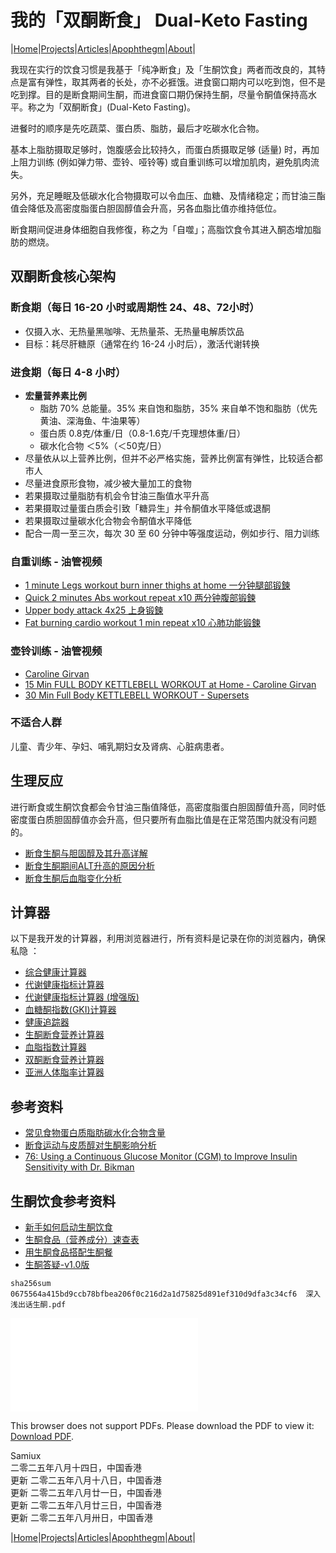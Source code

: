 # 我的「双酮断食」 Dual-Keto Fasting

|[Home](/README.md)|[Projects](/projects.md)|[Articles](/articles.md)|[Apophthegm](/apophthegm.md)|[About](/about.md)|

我现在实行的饮食习惯是我基于「纯净断食」及「生酮饮食」两者而改良的，其特点是富有弹性，取其两者的长处，亦不必捱饿。进食窗口期内可以吃到饱，但不是吃到撑。目的是断食期间生酮，而进食窗口期仍保持生酮，尽量令酮值保持高水平。称之为「双酮断食」(Dual-Keto Fasting)。

进餐时的顺序是先吃蔬菜、蛋白质、脂肪，最后才吃碳水化合物。

基本上脂肪摄取足够时，饱腹感会比较持久，而蛋白质摄取足够 (适量) 时，再加上阻力训练 (例如弹力带、壶铃、哑铃等) 或自重训练可以增加肌肉，避免肌肉流失。

另外，充足睡眠及低碳水化合物摄取可以令血压、血糖、及情绪稳定；而甘油三酯值会降低及高密度脂蛋白胆固醇值会升高，另各血脂比值亦维持低位。

断食期间促进身体细胞自我修復，称之为「自噬」；高脂饮食令其进入酮态增加脂肪的燃烧。    

##  **双酮断食核心架构**

###  **断食期**（每日 16-20 小时或周期性 24、48、72小时）      
   - 仅摄入水、无热量黑咖啡、无热量茶、无热量电解质饮品      
   - 目标：耗尽肝糖原（通常在约 16-24 小时后），激活代谢转换      

###  **进食期**（每日 4-8 小时）  
   - **宏量营养素比例**       
     - 脂肪 70% 总能量。35% 来自饱和脂肪，35% 来自单不饱和脂肪（优先 黄油、深海鱼、牛油果等）  
     - 蛋白质 0.8克/体重/日（0.8-1.6克/千克理想体重/日）  
     - 碳水化合物 ＜5%（＜50克/日）  
   - 尽量依从以上营养比例，但并不必严格实施，营养比例富有弹性，比较适合都市人        
   - 尽量进食原形食物，减少被大量加工的食物  
   - 若果摄取过量脂肪有机会令甘油三酯值水平升高      
   - 若果摄取过量蛋白质会引致「糖异生」并令酮值水平降低或退酮        
   - 若果摄取过量碳水化合物会令酮值水平降低         
   - 配合一周一至三次，每次 30 至 60 分钟中等强度运动，例如步行、阻力训练    

###  **自重训练 - 油管视频**

- [1 minute Legs workout burn inner thighs at home 一分钟腿部锻鍊](https://www.youtube.com/shorts/QDRuLDIKhrM)     
- [Quick 2 minutes Abs workout repeat x10 两分钟腹部锻鍊](https://www.youtube.com/shorts/sojkTZTgrlw)     
- [Upper body attack 4x25 上身锻鍊](https://www.youtube.com/shorts/T-p4yeA4u7s)     
- [Fat burning cardio workout 1 min repeat x10 心肺功能锻鍊](https://www.youtube.com/shorts/bUqdH9JQM64)     

###  **壶铃训练 - 油管视频**

- [Caroline Girvan](https://www.youtube.com/@CarolineGirvan)          
- [15 Min FULL BODY KETTLEBELL WORKOUT at Home - Caroline Girvan](https://www.youtube.com/watch?v=VCcar3MA07w)        
- [30 Min Full Body KETTLEBELL WORKOUT - Supersets](https://www.youtube.com/watch?v=9LIAhxQHmak)

### 不适合人群

儿童、青少年、孕妇、哺乳期妇女及肾病、心脏病患者。    

## 生理反应

进行断食或生酮饮食都会令甘油三酯值降低，高密度脂蛋白胆固醇值升高，同时低密度蛋白质胆固醇值亦会升高，但只要所有血脂比值是在正常范围内就没有问题的。    

- [断食生酮与胆固醇及其升高详解](/fasting_tc_high.md)    
- [断食生酮期间ALT升高的原因分析](/fasting_alt_high.md)    
- [断食生酮后血脂变化分析](/blood_report.md)    

## 计算器

以下是我开发的计算器，利用浏览器进行，所有资料是记录在你的浏览器内，确保私隐 ：

- [综合健康计算器](/all-in-one_calculator.html)    
- [代谢健康指标计算器](/metabolism_index_calculator.html)    
- [代谢健康指标计算器 (增强版)](/metabolism_index_calculator_plus.html)
- [血糖酮指数(GKI)计算器](/gki_calculator.html)     
- [健康追踪器](/health_tracker.html)    
- [生酮断食营养计算器](/keto_fasting_calculator.html)    
- [血脂指数计算器](/blood_lipids_calculator.html)    
- [双酮断食营养计算器](/dual_keto_fasting_calculator.html)     
- [亚洲人体脂率计算器](/body_fat_calculator.html)    

## 参考资料

- [常见食物蛋白质脂肪碳水化合物含量](/foods_protein.md)        
- [断食运动与皮质醇对生酮影响分析](/fasting_workout.md)       
- [76: Using a Continuous Glucose Monitor (CGM) to Improve Insulin Sensitivity with Dr. Bikman](https://www.youtube.com/watch?v=QCqMmXrf2B8)    

## 生酮饮食参考资料

- [新手如何启动生酮饮食](https://mp.weixin.qq.com/s/UKb46eRLW47V2igYXkgqmA)       
- [生酮食品（营养成分）速查表](https://mp.weixin.qq.com/s/JPxK9WZ6-Hx5K_BvAJBtYA)         
- [用生酮食品搭配生酮餐](https://mp.weixin.qq.com/s/TPCM8qWqofy_nEJmtOsWGQ)       
- [生酮答疑-v1.0版](https://mp.weixin.qq.com/s/uMjyWV4pejq-XqUVQ3gGDw)       

```sha256sum 0675564a415bd9ccb78bfbea206f0c216d2a1d75825d891ef310d9dfa3c34cf6  深入浅出话生酮.pdf```

<object data="/pdf/深入浅出话生酮.pdf" type="application/pdf" width="900px" height="700px">
    <embed src="/pdf/深入浅出话生酮.pdf">
        <p>This browser does not support PDFs. Please download the PDF to view it: <a href="/pdf/深入浅出话生酮.pdf">Download PDF</a>.</p>
</object>

Samiux    
二零二五年八月十四日，中国香港     
更新 二零二五年八月十八日，中国香港    
更新 二零二五年八月廿一日，中国香港     
更新 二零二五年八月廿三日，中国香港     
更新 二零二五年八月卅日，中国香港     

 |[Home](/README.md)|[Projects](/projects.md)|[Articles](/articles.md)|[Apophthegm](/apophthegm.md)|[About](/about.md)|
